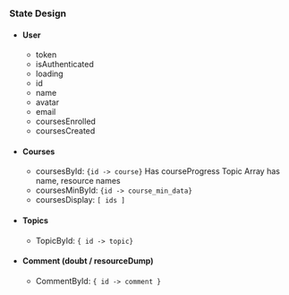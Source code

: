### State Design

-   #### User

    -   token
    -   isAuthenticated
    -   loading
    -   id
    -   name
    -   avatar
    -   email
    -   coursesEnrolled
    -   coursesCreated

-   #### Courses

    -   coursesById: `{id -> course}`
        Has courseProgress
        Topic Array has name, resource names
    -   coursesMinById: `{id -> course_min_data}`
    -   coursesDisplay: `[ ids ]`

-   #### Topics

    -   TopicById: `{ id -> topic}`

-   #### Comment (doubt / resourceDump)
    -   CommentById: `{ id -> comment }`
